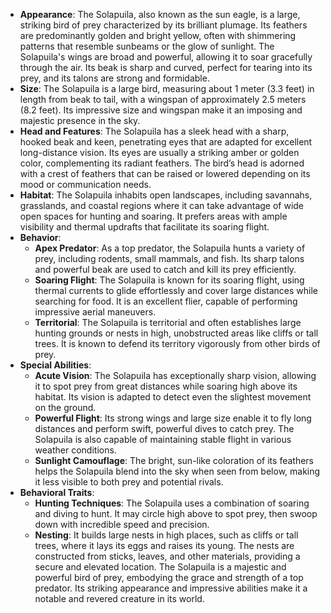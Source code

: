 - **Appearance**: The Solapuila, also known as the sun eagle, is a large, striking bird of prey characterized by its brilliant plumage. Its feathers are predominantly golden and bright yellow, often with shimmering patterns that resemble sunbeams or the glow of sunlight. The Solapuila's wings are broad and powerful, allowing it to soar gracefully through the air. Its beak is sharp and curved, perfect for tearing into its prey, and its talons are strong and formidable.
- **Size**: The Solapuila is a large bird, measuring about 1 meter (3.3 feet) in length from beak to tail, with a wingspan of approximately 2.5 meters (8.2 feet). Its impressive size and wingspan make it an imposing and majestic presence in the sky.
- **Head and Features**: The Solapuila has a sleek head with a sharp, hooked beak and keen, penetrating eyes that are adapted for excellent long-distance vision. Its eyes are usually a striking amber or golden color, complementing its radiant feathers. The bird’s head is adorned with a crest of feathers that can be raised or lowered depending on its mood or communication needs.
- **Habitat**: The Solapuila inhabits open landscapes, including savannahs, grasslands, and coastal regions where it can take advantage of wide open spaces for hunting and soaring. It prefers areas with ample visibility and thermal updrafts that facilitate its soaring flight.
- **Behavior**:
    - **Apex Predator**: As a top predator, the Solapuila hunts a variety of prey, including rodents, small mammals, and fish. Its sharp talons and powerful beak are used to catch and kill its prey efficiently.
    - **Soaring Flight**: The Solapuila is known for its soaring flight, using thermal currents to glide effortlessly and cover large distances while searching for food. It is an excellent flier, capable of performing impressive aerial maneuvers.
    - **Territorial**: The Solapuila is territorial and often establishes large hunting grounds or nests in high, unobstructed areas like cliffs or tall trees. It is known to defend its territory vigorously from other birds of prey.
- **Special Abilities**:
    - **Acute Vision**: The Solapuila has exceptionally sharp vision, allowing it to spot prey from great distances while soaring high above its habitat. Its vision is adapted to detect even the slightest movement on the ground.
    - **Powerful Flight**: Its strong wings and large size enable it to fly long distances and perform swift, powerful dives to catch prey. The Solapuila is also capable of maintaining stable flight in various weather conditions.
    - **Sunlight Camouflage**: The bright, sun-like coloration of its feathers helps the Solapuila blend into the sky when seen from below, making it less visible to both prey and potential rivals.
- **Behavioral Traits**:
    - **Hunting Techniques**: The Solapuila uses a combination of soaring and diving to hunt. It may circle high above to spot prey, then swoop down with incredible speed and precision.
    - **Nesting**: It builds large nests in high places, such as cliffs or tall trees, where it lays its eggs and raises its young. The nests are constructed from sticks, leaves, and other materials, providing a secure and elevated location.
The Solapuila is a majestic and powerful bird of prey, embodying the grace and strength of a top predator. Its striking appearance and impressive abilities make it a notable and revered creature in its world.